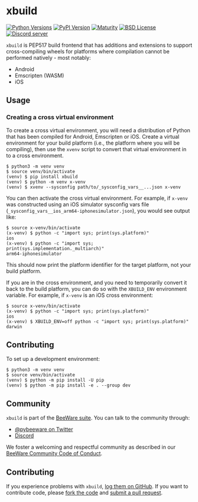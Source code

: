# xbuild

[![Python Versions](https://img.shields.io/pypi/pyversions/xbuild.svg)](https://pypi.python.org/pypi/xbuild)
[![PyPI Version](https://img.shields.io/pypi/v/xbuild.svg)](https://pypi.python.org/pypi/xbuild)
[![Maturity](https://img.shields.io/pypi/status/xbuild.svg)](https://pypi.python.org/pypi/xbuild)
[![BSD License](https://img.shields.io/pypi/l/xbuild.svg)](https://github.com/beeware/xbuild/blob/master/LICENSE)
[![Discord server](https://img.shields.io/discord/836455665257021440?label=Discord%20Chat&logo=discord&style=plastic)](https://beeware.org/bee/chat/)

`xbuild` is PEP517 build frontend that has additions and extensions to support cross-compiling wheels for platforms where compilation cannot be performed natively - most notably:

* Android
* Emscripten (WASM)
* iOS

## Usage

### Creating a cross virtual environment

To create a cross virtual environment, you will need a distribution of Python that has
been compiled for Android, Emscripten or iOS. Create a virtual environment for your
build platform (i.e., the platform where you will be compiling), then use the `xvenv`
script to convert that virtual environment in to a cross environment.

    $ python3 -m venv venv
    $ source venv/bin/activate
    (venv) $ pip install xbuild
    (venv) $ python -m venv x-venv
    (venv) $ xvenv --sysconfig path/to/_sysconfig_vars__...json x-venv

You can then activate the cross virtual environment. For example, if `x-venv`
was constructed using an iOS simulator sysconfig vars file
(`_sysconfig_vars__ios_arm64-iphonesimulator.json`), you would see output like:

    $ source x-venv/bin/activate
    (x-venv) $ python -c "import sys; print(sys.platform)"
    ios
    (x-venv) $ python -c "import sys; print(sys.implementation._multiarch)"
    arm64-iphonesimulator

This should now print the platform identifier for the target platform, not your
build platform.

If you are in the cross environment, and you need to temporarily convert
it back to the build platform, you can do so with the `XBUILD_ENV` environment
variable. For example, if `x-venv` is an iOS cross environment:

    $ source x-venv/bin/activate
    (x-venv) $ python -c "import sys; print(sys.platform)"
    ios
    (x-venv) $ XBUILD_ENV=off python -c "import sys; print(sys.platform)"
    darwin

## Contributing

To set up a development environment:

    $ python3 -m venv venv
    $ source venv/bin/activate
    (venv) $ python -m pip install -U pip
    (venv) $ python -m pip install -e . --group dev

## Community

`xbuild` is part of the [BeeWare suite](http://beeware.org). You can talk to the
community through:

- [@pybeeware on Twitter](https://twitter.com/pybeeware)
- [Discord](https://beeware.org/bee/chat/)

We foster a welcoming and respectful community as described in our [BeeWare
Community Code of Conduct](http://beeware.org/community/behavior/).

## Contributing

If you experience problems with `xbuild`, [log them on
GitHub](https://github.com/beeware/xbuild/issues). If you want to contribute
code, please [fork the code](https://github.com/beeware/xbuild) and [submit a
pull request](https://github.com/beeware/xbuild/pulls).
